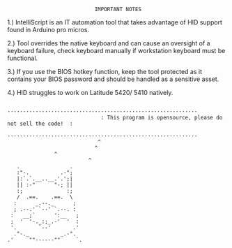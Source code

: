 




                                IMPORTANT NOTES 

1.) IntelliScript is an IT automation tool that takes advantage of HID support found in Arduino pro micros.

2.) Tool overrides the native keyboard and can cause an oversight of a keyboard failure, check keyboard manually if workstation keyboard must be functional.

3.) If you use the BIOS hotkey function, keep the tool protected as it contains your BIOS password and should be handled as a sensitive asset.

4.) HID struggles to work on Latitude 5420/ 5410 natively.  






                                  ·····························································
                                  : This program is opensource, please do not sell the code!  :
                                  ·····························································
                                 ^
                                ^
			       ^
                              ^ 
       .                .                    
       :"-.          .-";                    
       |:`.`.__..__.'.';|                    
       || :-"      "-; ||                    
       :;              :;                    
       /  .==.    .==.  \                    
      :      _.--._      ;                   
      ; .--.' `--' `.--. :                   
     :   __;`      ':__   ;                  
     ;  '  '-._:;_.-'  '  :                  
     '.       `--'       .'                  
      ."-._          _.-".                   
    .'     ""------""     `.                 
